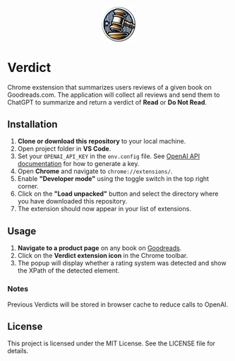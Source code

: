 <p align="center">
  <img src="assets\gavel_circular.png" alt="Verdict Chrome Extension" width="15%">
</p>

# **Verdict**

Chrome exstension that summarizes users reviews of a given book on Goodreads.com. The application will collect all reviews and send them to ChatGPT to summarize and return a verdict of **Read** or **Do Not Read**.

## **Installation**

1. **Clone or download this repository** to your local machine.
1. Open project folder in **VS Code**.
1. Set your `OPENAI_API_KEY` in the `env.config` file. See [OpenAI API documentation](https://platform.openai.com/docs/api-reference/api-keys) for how to generate a key.
1. Open **Chrome** and navigate to `chrome://extensions/`.
1. Enable **"Developer mode"** using the toggle switch in the top right corner.
1. Click on the **"Load unpacked"** button and select the directory where you have downloaded this repository.
1. The extension should now appear in your list of extensions.

## **Usage**

1. **Navigate to a product page** on any book on [Goodreads](https://www.goodreads.com).
1. Click on the **Verdict extension icon** in the Chrome toolbar.
1. The popup will display whether a rating system was detected and show the XPath of the detected element.

### Notes

Previous Verdicts will be stored in browser cache to reduce calls to OpenAI.

## **License**

This project is licensed under the MIT License. See the LICENSE file for details.
